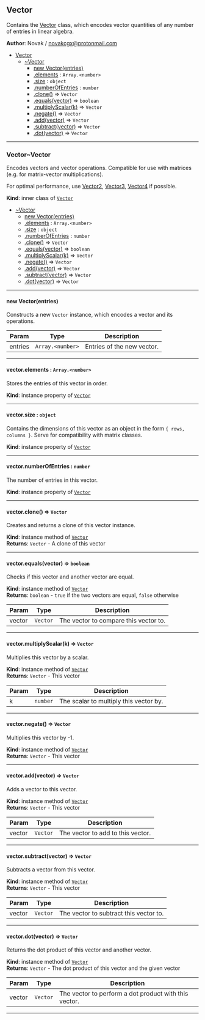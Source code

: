 <a name="module_Vector"></a>

## Vector
Contains the [Vector](#module_Vector..Vector) class, which encodes vector
quantities of any number of entries in linear algebra.

**Author**: Novak / <novakcgx@protonmail.com>  

* [Vector](#module_Vector)
    * [~Vector](#module_Vector..Vector)
        * [new Vector(entries)](#new_module_Vector..Vector_new)
        * [.elements](#module_Vector..Vector+elements) : <code>Array.&lt;number&gt;</code>
        * [.size](#module_Vector..Vector+size) : <code>object</code>
        * [.numberOfEntries](#module_Vector..Vector+numberOfEntries) : <code>number</code>
        * [.clone()](#module_Vector..Vector+clone) ⇒ <code>Vector</code>
        * [.equals(vector)](#module_Vector..Vector+equals) ⇒ <code>boolean</code>
        * [.multiplyScalar(k)](#module_Vector..Vector+multiplyScalar) ⇒ <code>Vector</code>
        * [.negate()](#module_Vector..Vector+negate) ⇒ <code>Vector</code>
        * [.add(vector)](#module_Vector..Vector+add) ⇒ <code>Vector</code>
        * [.subtract(vector)](#module_Vector..Vector+subtract) ⇒ <code>Vector</code>
        * [.dot(vector)](#module_Vector..Vector+dot) ⇒ <code>Vector</code>


* * *

<a name="module_Vector..Vector"></a>

### Vector~Vector
Encodes vectors and vector operations. Compatible for use with matrices (e.g.
for matrix-vector multiplications).

For optimal performance, use [Vector2](./Vector2#module_Vector2..Vector2),
[Vector3](./Vector3#module_Vector3..Vector3), [Vector4](./Vector4#module_Vector4..Vector4) if possible.

**Kind**: inner class of [<code>Vector</code>](#module_Vector)  

* [~Vector](#module_Vector..Vector)
    * [new Vector(entries)](#new_module_Vector..Vector_new)
    * [.elements](#module_Vector..Vector+elements) : <code>Array.&lt;number&gt;</code>
    * [.size](#module_Vector..Vector+size) : <code>object</code>
    * [.numberOfEntries](#module_Vector..Vector+numberOfEntries) : <code>number</code>
    * [.clone()](#module_Vector..Vector+clone) ⇒ <code>Vector</code>
    * [.equals(vector)](#module_Vector..Vector+equals) ⇒ <code>boolean</code>
    * [.multiplyScalar(k)](#module_Vector..Vector+multiplyScalar) ⇒ <code>Vector</code>
    * [.negate()](#module_Vector..Vector+negate) ⇒ <code>Vector</code>
    * [.add(vector)](#module_Vector..Vector+add) ⇒ <code>Vector</code>
    * [.subtract(vector)](#module_Vector..Vector+subtract) ⇒ <code>Vector</code>
    * [.dot(vector)](#module_Vector..Vector+dot) ⇒ <code>Vector</code>


* * *

<a name="new_module_Vector..Vector_new"></a>

#### new Vector(entries)
Constructs a new `Vector` instance, which encodes a vector and its
operations.


| Param | Type | Description |
| --- | --- | --- |
| entries | <code>Array.&lt;number&gt;</code> | Entries of the new vector. |


* * *

<a name="module_Vector..Vector+elements"></a>

#### vector.elements : <code>Array.&lt;number&gt;</code>
Stores the entries of this vector in order.

**Kind**: instance property of [<code>Vector</code>](#module_Vector..Vector)  

* * *

<a name="module_Vector..Vector+size"></a>

#### vector.size : <code>object</code>
Contains the dimensions of this vector as an object in the
form `{ rows, columns }`. Serve for compatibility with matrix classes.

**Kind**: instance property of [<code>Vector</code>](#module_Vector..Vector)  

* * *

<a name="module_Vector..Vector+numberOfEntries"></a>

#### vector.numberOfEntries : <code>number</code>
The number of entries in this vector.

**Kind**: instance property of [<code>Vector</code>](#module_Vector..Vector)  

* * *

<a name="module_Vector..Vector+clone"></a>

#### vector.clone() ⇒ <code>Vector</code>
Creates and returns a clone of this vector instance.

**Kind**: instance method of [<code>Vector</code>](#module_Vector..Vector)  
**Returns**: <code>Vector</code> - A clone of this vector  

* * *

<a name="module_Vector..Vector+equals"></a>

#### vector.equals(vector) ⇒ <code>boolean</code>
Checks if this vector and another vector are equal.

**Kind**: instance method of [<code>Vector</code>](#module_Vector..Vector)  
**Returns**: <code>boolean</code> - `true` if the two vectors are equal, `false` otherwise  

| Param | Type | Description |
| --- | --- | --- |
| vector | <code>Vector</code> | The vector to compare this vector to. |


* * *

<a name="module_Vector..Vector+multiplyScalar"></a>

#### vector.multiplyScalar(k) ⇒ <code>Vector</code>
Multiplies this vector by a scalar.

**Kind**: instance method of [<code>Vector</code>](#module_Vector..Vector)  
**Returns**: <code>Vector</code> - This vector  

| Param | Type | Description |
| --- | --- | --- |
| k | <code>number</code> | The scalar to multiply this vector by. |


* * *

<a name="module_Vector..Vector+negate"></a>

#### vector.negate() ⇒ <code>Vector</code>
Multiplies this vector by -1.

**Kind**: instance method of [<code>Vector</code>](#module_Vector..Vector)  
**Returns**: <code>Vector</code> - This vector  

* * *

<a name="module_Vector..Vector+add"></a>

#### vector.add(vector) ⇒ <code>Vector</code>
Adds a vector to this vector.

**Kind**: instance method of [<code>Vector</code>](#module_Vector..Vector)  
**Returns**: <code>Vector</code> - This vector  

| Param | Type | Description |
| --- | --- | --- |
| vector | <code>Vector</code> | The vector to add to this vector. |


* * *

<a name="module_Vector..Vector+subtract"></a>

#### vector.subtract(vector) ⇒ <code>Vector</code>
Subtracts a vector from this vector.

**Kind**: instance method of [<code>Vector</code>](#module_Vector..Vector)  
**Returns**: <code>Vector</code> - This vector  

| Param | Type | Description |
| --- | --- | --- |
| vector | <code>Vector</code> | The vector to subtract this vector to. |


* * *

<a name="module_Vector..Vector+dot"></a>

#### vector.dot(vector) ⇒ <code>Vector</code>
Returns the dot product of this vector and another vector.

**Kind**: instance method of [<code>Vector</code>](#module_Vector..Vector)  
**Returns**: <code>Vector</code> - The dot product of this vector and the given vector  

| Param | Type | Description |
| --- | --- | --- |
| vector | <code>Vector</code> | The vector to perform a dot product with this vector. |


* * *

